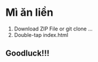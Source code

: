 <h1 color=green>Mì ăn liền</h1>
<ol>
   <li>Download ZIP File or git clone ...</li>
   <li>Double-tap index.html </li>
</ol>
<h2>Goodluck!!!</h2>
